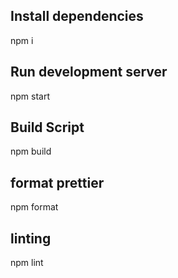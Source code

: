 
## Install dependencies

npm i

## Run development server

npm start

## Build Script

npm build

## format prettier

npm format

## linting

npm lint
